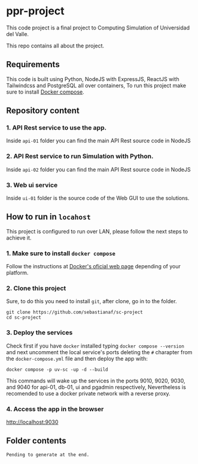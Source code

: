 # ppr-project
This code project is a final project to Computing Simulation of Universidad del Valle.

This repo contains all about the project.

## Requirements
This code is built using Python, NodeJS with ExpressJS, ReactJS with Tailwindcss and PostgreSQL all over containers, To run this project make sure to install [Docker compose](https://docs.docker.com/).

## Repository content

### 1. API Rest service to use the app.
Inside `api-01` folder you can find the main API Rest source code in NodeJS

### 2. API Rest service to run Simulation with Python.
Inside `api-02` folder you can find the main API Rest source code in NodeJS

### 3. Web ui service
Inside `ui-01` folder is the source code of the Web GUI to use the solutions.

## How to run in `locahost`
This project is configured to run over LAN, please follow the next steps to achieve it.

### 1. Make sure to install `docker compose`
Follow the instructions at [Docker's oficial web page](https://docs.docker.com/) depending of your platform.

### 2. Clone this project
Sure, to do this you need to install `git`, after clone, go in to the folder.
```
git clone https://github.com/sebastianaf/sc-project
cd sc-project
```

### 3. Deploy the services
Check first if you have `docker` installed typing `docker compose --version` and next uncomment the local service's ports deleting the `#` charapter from the `docker-compose.yml` file and then deploy the app with:
```
docker compose -p uv-sc -up -d --build
```
This commands will wake up the services in the ports 9010, 9020, 9030, and 9040 for api-01, db-01, ui and pgadmin respectively, Nevertheless is recomended to use a docker private network with a reverse proxy.

### 4. Access the app in the browser

[http://localhost:9030](http://localhost:9030)


## Folder contents
```
Pending to generate at the end.
```





